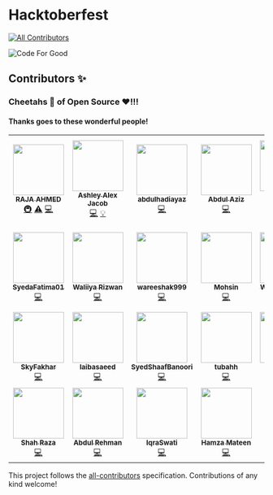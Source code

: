 # Hacktoberfest
<!-- ALL-CONTRIBUTORS-BADGE:START - Do not remove or modify this section -->
[![All Contributors](https://img.shields.io/badge/all_contributors-25-orange.svg?style=flat-square)](#contributors-)
<!-- ALL-CONTRIBUTORS-BADGE:END -->

![Code For Good](https://raw.githubusercontent.com/AhmedRaja1/Hacktoberfest/main/Creative%20Graphic%20Design%20Content/code-for-good.png)

## Contributors ✨
### Cheetahs :tiger2: of Open Source :heart:!!!

#### Thanks goes to these wonderful people!

<!-- ALL-CONTRIBUTORS-LIST:START - Do not remove or modify this section -->
<!-- prettier-ignore-start -->
<!-- markdownlint-disable -->
<table>
  <tr>
    <td align="center"><a href="https://github.com/AhmedRaja1"><img src="https://avatars1.githubusercontent.com/u/52793181?v=4" width="100px;" alt=""/><br /><sub><b>RAJA AHMED</b></sub></a><br /><a href="#infra-AhmedRaja1" title="Infrastructure (Hosting, Build-Tools, etc)">🚇</a> <a href="https://github.com/AhmedRaja1/Hacktoberfest/commits?author=AhmedRaja1" title="Tests">⚠️</a> <a href="https://github.com/AhmedRaja1/Hacktoberfest/commits?author=AhmedRaja1" title="Code">💻</a></td>
    <td align="center"><a href="https://ashleyalexjacob.github.io/#first"><img src="https://avatars3.githubusercontent.com/u/58916266?v=4" width="100px;" alt=""/><br /><sub><b>Ashley Alex Jacob</b></sub></a><br /><a href="https://github.com/AhmedRaja1/Hacktoberfest/commits?author=AshleyAlexJacob" title="Code">💻</a> <a href="#example-AshleyAlexJacob" title="Examples">💡</a></td>
    <td align="center"><a href="https://github.com/abdulhadiayaz"><img src="https://avatars1.githubusercontent.com/u/54316001?v=4" width="100px;" alt=""/><br /><sub><b>abdulhadiayaz</b></sub></a><br /><a href="https://github.com/AhmedRaja1/Hacktoberfest/commits?author=abdulhadiayaz" title="Code">💻</a></td>
    <td align="center"><a href="https://github.com/azizkhan77"><img src="https://avatars2.githubusercontent.com/u/63731184?v=4" width="100px;" alt=""/><br /><sub><b>Abdul Aziz</b></sub></a><br /><a href="https://github.com/AhmedRaja1/Hacktoberfest/commits?author=azizkhan77" title="Code">💻</a></td>
    <td align="center"><a href="https://github.com/DanialKhan800"><img src="https://avatars0.githubusercontent.com/u/72875993?v=4" width="100px;" alt=""/><br /><sub><b>Muhammad Danial Khan</b></sub></a><br /><a href="https://github.com/AhmedRaja1/Hacktoberfest/commits?author=DanialKhan800" title="Code">💻</a></td>
    <td align="center"><a href="https://github.com/mhassaanch"><img src="https://avatars3.githubusercontent.com/u/72786402?v=4" width="100px;" alt=""/><br /><sub><b>Muhammad Hassaan Chaudhry</b></sub></a><br /><a href="https://github.com/AhmedRaja1/Hacktoberfest/commits?author=mhassaanch" title="Code">💻</a></td>
    <td align="center"><a href="https://github.com/MianInshaullah"><img src="https://avatars3.githubusercontent.com/u/73126487?v=4" width="100px;" alt=""/><br /><sub><b>Mian Inshaullah</b></sub></a><br /><a href="https://github.com/AhmedRaja1/Hacktoberfest/commits?author=MianInshaullah" title="Code">💻</a></td>
  </tr>
  <tr>
    <td align="center"><a href="https://github.com/SyedaFatima01"><img src="https://avatars0.githubusercontent.com/u/73131473?v=4" width="100px;" alt=""/><br /><sub><b>SyedaFatima01</b></sub></a><br /><a href="https://github.com/AhmedRaja1/Hacktoberfest/commits?author=SyedaFatima01" title="Code">💻</a></td>
    <td align="center"><a href="https://github.com/WaliiyaRizwan"><img src="https://avatars3.githubusercontent.com/u/72751932?v=4" width="100px;" alt=""/><br /><sub><b>Waliiya Rizwan</b></sub></a><br /><a href="https://github.com/AhmedRaja1/Hacktoberfest/commits?author=WaliiyaRizwan" title="Code">💻</a></td>
    <td align="center"><a href="https://github.com/wareeshak999"><img src="https://avatars3.githubusercontent.com/u/72753730?v=4" width="100px;" alt=""/><br /><sub><b>wareeshak999</b></sub></a><br /><a href="https://github.com/AhmedRaja1/Hacktoberfest/commits?author=wareeshak999" title="Code">💻</a></td>
    <td align="center"><a href="https://github.com/mohsin-code"><img src="https://avatars3.githubusercontent.com/u/59390499?v=4" width="100px;" alt=""/><br /><sub><b>Mohsin</b></sub></a><br /><a href="https://github.com/AhmedRaja1/Hacktoberfest/commits?author=mohsin-code" title="Code">💻</a></td>
    <td align="center"><a href="https://github.com/Wisal9"><img src="https://avatars2.githubusercontent.com/u/73090888?v=4" width="100px;" alt=""/><br /><sub><b>Wisal Mukhtiar</b></sub></a><br /><a href="https://github.com/AhmedRaja1/Hacktoberfest/commits?author=Wisal9" title="Code">💻</a></td>
    <td align="center"><a href="https://github.com/HasnainAhmedKhan"><img src="https://avatars2.githubusercontent.com/u/73159324?v=4" width="100px;" alt=""/><br /><sub><b>Hasnain Ahmed Khan</b></sub></a><br /><a href="https://github.com/AhmedRaja1/Hacktoberfest/commits?author=HasnainAhmedKhan" title="Code">💻</a></td>
    <td align="center"><a href="https://github.com/yaseen589"><img src="https://avatars0.githubusercontent.com/u/73169435?v=4" width="100px;" alt=""/><br /><sub><b>Yaseen Irshad</b></sub></a><br /><a href="https://github.com/AhmedRaja1/Hacktoberfest/commits?author=yaseen589" title="Code">💻</a></td>
  </tr>
  <tr>
    <td align="center"><a href="https://github.com/SkyFakhar"><img src="https://avatars3.githubusercontent.com/u/64864541?v=4" width="100px;" alt=""/><br /><sub><b>SkyFakhar</b></sub></a><br /><a href="https://github.com/AhmedRaja1/Hacktoberfest/commits?author=SkyFakhar" title="Code">💻</a></td>
    <td align="center"><a href="https://github.com/laibasaeed"><img src="https://avatars3.githubusercontent.com/u/72753527?v=4" width="100px;" alt=""/><br /><sub><b>laibasaeed</b></sub></a><br /><a href="https://github.com/AhmedRaja1/Hacktoberfest/commits?author=laibasaeed" title="Code">💻</a></td>
    <td align="center"><a href="https://github.com/SyedShaafBanoori"><img src="https://avatars2.githubusercontent.com/u/73127434?v=4" width="100px;" alt=""/><br /><sub><b>SyedShaafBanoori</b></sub></a><br /><a href="https://github.com/AhmedRaja1/Hacktoberfest/commits?author=SyedShaafBanoori" title="Code">💻</a></td>
    <td align="center"><a href="https://github.com/tubahh"><img src="https://avatars0.githubusercontent.com/u/73132360?v=4" width="100px;" alt=""/><br /><sub><b>tubahh</b></sub></a><br /><a href="https://github.com/AhmedRaja1/Hacktoberfest/commits?author=tubahh" title="Code">💻</a></td>
    <td align="center"><a href="https://github.com/AbdulMajid1m1"><img src="https://avatars3.githubusercontent.com/u/73154985?v=4" width="100px;" alt=""/><br /><sub><b>Abdul Majid</b></sub></a><br /><a href="https://github.com/AhmedRaja1/Hacktoberfest/commits?author=AbdulMajid1m1" title="Code">💻</a></td>
    <td align="center"><a href="https://github.com/Sineen101"><img src="https://avatars3.githubusercontent.com/u/64282445?v=4" width="100px;" alt=""/><br /><sub><b>Sineen_Saleem</b></sub></a><br /><a href="https://github.com/AhmedRaja1/Hacktoberfest/commits?author=Sineen101" title="Code">💻</a></td>
    <td align="center"><a href="https://github.com/Arzoo-e-Urfa"><img src="https://avatars2.githubusercontent.com/u/64533909?v=4" width="100px;" alt=""/><br /><sub><b>Arzoo-e-Urfa</b></sub></a><br /><a href="https://github.com/AhmedRaja1/Hacktoberfest/commits?author=Arzoo-e-Urfa" title="Code">💻</a></td>
  </tr>
  <tr>
    <td align="center"><a href="https://github.com/ShahSomething"><img src="https://avatars0.githubusercontent.com/u/63047096?v=4" width="100px;" alt=""/><br /><sub><b>Shah Raza</b></sub></a><br /><a href="https://github.com/AhmedRaja1/Hacktoberfest/commits?author=ShahSomething" title="Code">💻</a></td>
    <td align="center"><a href="https://github.com/arehman98"><img src="https://avatars0.githubusercontent.com/u/33784045?v=4" width="100px;" alt=""/><br /><sub><b>Abdul Rehman</b></sub></a><br /><a href="https://github.com/AhmedRaja1/Hacktoberfest/commits?author=arehman98" title="Code">💻</a></td>
    <td align="center"><a href="https://github.com/IqraSwati"><img src="https://avatars3.githubusercontent.com/u/73309388?v=4" width="100px;" alt=""/><br /><sub><b>IqraSwati</b></sub></a><br /><a href="https://github.com/AhmedRaja1/Hacktoberfest/commits?author=IqraSwati" title="Code">💻</a></td>
    <td align="center"><a href="https://github.com/HamzaMateen"><img src="https://avatars1.githubusercontent.com/u/43349591?v=4" width="100px;" alt=""/><br /><sub><b>Hamza Mateen</b></sub></a><br /><a href="https://github.com/AhmedRaja1/Hacktoberfest/commits?author=HamzaMateen" title="Code">💻</a></td>
  </tr>
</table>

<!-- markdownlint-enable -->
<!-- prettier-ignore-end -->
<!-- ALL-CONTRIBUTORS-LIST:END -->

This project follows the [all-contributors](https://github.com/all-contributors/all-contributors) specification. Contributions of any kind welcome!



